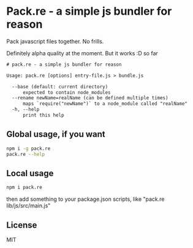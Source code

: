 # Pack.re - a simple js bundler for reason

Pack javascript files together.
No frills.

Definitely alpha quality at the moment. But it works :D so far

```txt
# pack.re - a simple js bundler for reason

Usage: pack.re [options] entry-file.js > bundle.js

  --base (default: current directory)
      expected to contain node_modules
  --rename newName=realName (can be defined multiple times)
      maps `require("newName")` to a node_module called "realName"
  -h, --help
      print this help
```

## Global usage, if you want

```sh
npm i -g pack.re
pack.re --help
```

## Local usage

```sh
npm i pack.re
```

then add something to your package.json scripts, like "pack.re lib/js/src/main.js"

## License

MIT